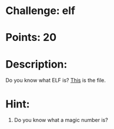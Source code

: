 # Challenge: elf

# Points: 20

# Description: 

Do you know what ELF is?
[This](./runmeplease) is the file. 

# Hint: 

1. Do you know what a magic number is?
